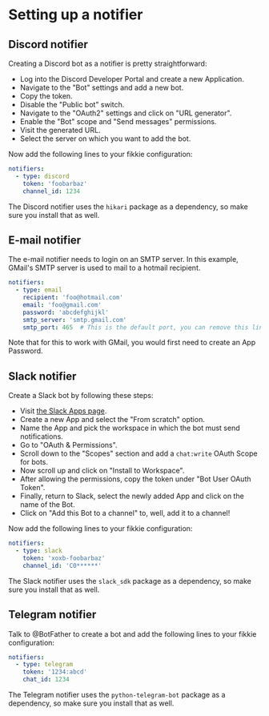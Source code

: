 # Setting up a notifier

## Discord notifier

Creating a Discord bot as a notifier is pretty straightforward:

* Log into the Discord Developer Portal and create a new Application.
* Navigate to the "Bot" settings and add a new bot.
* Copy the token.
* Disable the "Public bot" switch.
* Navigate to the "OAuth2" settings and click on "URL generator".
* Enable the "Bot" scope and "Send messages" permissions.
* Visit the generated URL.
* Select the server on which you want to add the bot.

Now add the following lines to your fikkie configuration:

```yaml
notifiers:
  - type: discord
    token: 'foobarbaz'
    channel_id: 1234
```

The Discord notifier uses the `hikari` package as a dependency, so make sure you install
that as well.


## E-mail notifier

The e-mail notifier needs to login on an SMTP server. In this example, GMail's SMTP
server is used to mail to a hotmail recipient.

```yaml
notifiers:
  - type: email
    recipient: 'foo@hotmail.com'
    email: 'foo@gmail.com'
    password: 'abcdefghijkl'
    smtp_server: 'smtp.gmail.com'
    smtp_port: 465  # This is the default port, you can remove this line
```

Note that for this to work with GMail, you would first need to create an App Password.


## Slack notifier

Create a Slack bot by following these steps:

* Visit [the Slack Apps page](https://api.slack.com/apps).
* Create a new App and select the "From scratch" option.
* Name the App and pick the workspace in which the bot must send notifications.
* Go to "OAuth & Permissions".
* Scroll down to the "Scopes" section and add a `chat:write` OAuth Scope for bots.
* Now scroll up and click on "Install to Workspace".
* After allowing the permissions, copy the token under "Bot User OAuth Token".
* Finally, return to Slack, select the newly added App and click on the name of the Bot.
* Click on "Add this Bot to a channel" to, well, add it to a channel!

Now add the following lines to your fikkie configuration:

```yaml
notifiers:
  - type: slack
    token: 'xoxb-foobarbaz'
    channel_id: 'C0******'
```

The Slack notifier uses the `slack_sdk` package as a dependency, so make sure you
install that as well.


## Telegram notifier

Talk to @BotFather to create a bot and add the following lines to your fikkie
configuration:

```yaml
notifiers:
  - type: telegram
    token: '1234:abcd'
    chat_id: 1234
```

The Telegram notifier uses the `python-telegram-bot` package as a dependency,
so make sure you install that as well.

